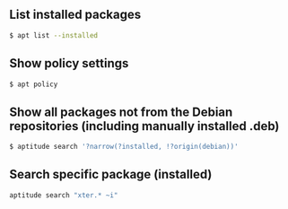 ## List installed packages
```bash
$ apt list --installed
```

## Show policy settings
```bash
$ apt policy
```
## Show all packages not from the Debian repositories (including manually installed .deb)
```bash
$ aptitude search '?narrow(?installed, !?origin(debian))'
```
## Search specific package (installed)
```bash
aptitude search "xter.* ~i"
```
